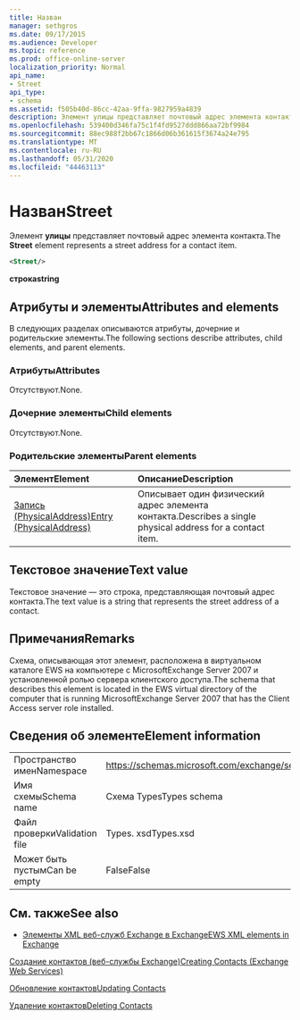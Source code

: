 ```yaml
---
title: Назван
manager: sethgros
ms.date: 09/17/2015
ms.audience: Developer
ms.topic: reference
ms.prod: office-online-server
localization_priority: Normal
api_name:
- Street
api_type:
- schema
ms.assetid: f505b40d-86cc-42aa-9ffa-9827959a4839
description: Элемент улицы представляет почтовый адрес элемента контакта.
ms.openlocfilehash: 539400d346fa75c1f4fd9527ddd866aa72bf9984
ms.sourcegitcommit: 88ec988f2bb67c1866d06b361615f3674a24e795
ms.translationtype: MT
ms.contentlocale: ru-RU
ms.lasthandoff: 05/31/2020
ms.locfileid: "44463113"
---
```

# <a name="street"></a><span data-ttu-id="aa742-103">Назван</span><span class="sxs-lookup"><span data-stu-id="aa742-103">Street</span></span>

<span data-ttu-id="aa742-104">Элемент **улицы** представляет почтовый адрес элемента контакта.</span><span class="sxs-lookup"><span data-stu-id="aa742-104">The **Street** element represents a street address for a contact item.</span></span> 
  
```xml
<Street/>
```

 <span data-ttu-id="aa742-105">**строка**</span><span class="sxs-lookup"><span data-stu-id="aa742-105">**string**</span></span>
## <a name="attributes-and-elements"></a><span data-ttu-id="aa742-106">Атрибуты и элементы</span><span class="sxs-lookup"><span data-stu-id="aa742-106">Attributes and elements</span></span>

<span data-ttu-id="aa742-107">В следующих разделах описываются атрибуты, дочерние и родительские элементы.</span><span class="sxs-lookup"><span data-stu-id="aa742-107">The following sections describe attributes, child elements, and parent elements.</span></span>
  
### <a name="attributes"></a><span data-ttu-id="aa742-108">Атрибуты</span><span class="sxs-lookup"><span data-stu-id="aa742-108">Attributes</span></span>

<span data-ttu-id="aa742-109">Отсутствуют.</span><span class="sxs-lookup"><span data-stu-id="aa742-109">None.</span></span>
  
### <a name="child-elements"></a><span data-ttu-id="aa742-110">Дочерние элементы</span><span class="sxs-lookup"><span data-stu-id="aa742-110">Child elements</span></span>

<span data-ttu-id="aa742-111">Отсутствуют.</span><span class="sxs-lookup"><span data-stu-id="aa742-111">None.</span></span>
  
### <a name="parent-elements"></a><span data-ttu-id="aa742-112">Родительские элементы</span><span class="sxs-lookup"><span data-stu-id="aa742-112">Parent elements</span></span>

|<span data-ttu-id="aa742-113">**Элемент**</span><span class="sxs-lookup"><span data-stu-id="aa742-113">**Element**</span></span>|<span data-ttu-id="aa742-114">**Описание**</span><span class="sxs-lookup"><span data-stu-id="aa742-114">**Description**</span></span>|
|:-----|:-----|
|[<span data-ttu-id="aa742-115">Запись (PhysicalAddress)</span><span class="sxs-lookup"><span data-stu-id="aa742-115">Entry (PhysicalAddress)</span></span>](entry-physicaladdress.md) <br/> |<span data-ttu-id="aa742-116">Описывает один физический адрес элемента контакта.</span><span class="sxs-lookup"><span data-stu-id="aa742-116">Describes a single physical address for a contact item.</span></span>  <br/> |
   
## <a name="text-value"></a><span data-ttu-id="aa742-117">Текстовое значение</span><span class="sxs-lookup"><span data-stu-id="aa742-117">Text value</span></span>

<span data-ttu-id="aa742-118">Текстовое значение — это строка, представляющая почтовый адрес контакта.</span><span class="sxs-lookup"><span data-stu-id="aa742-118">The text value is a string that represents the street address of a contact.</span></span>
  
## <a name="remarks"></a><span data-ttu-id="aa742-119">Примечания</span><span class="sxs-lookup"><span data-stu-id="aa742-119">Remarks</span></span>

<span data-ttu-id="aa742-120">Схема, описывающая этот элемент, расположена в виртуальном каталоге EWS на компьютере с MicrosoftExchange Server 2007 и установленной ролью сервера клиентского доступа.</span><span class="sxs-lookup"><span data-stu-id="aa742-120">The schema that describes this element is located in the EWS virtual directory of the computer that is running MicrosoftExchange Server 2007 that has the Client Access server role installed.</span></span>
  
## <a name="element-information"></a><span data-ttu-id="aa742-121">Сведения об элементе</span><span class="sxs-lookup"><span data-stu-id="aa742-121">Element information</span></span>

|||
|:-----|:-----|
|<span data-ttu-id="aa742-122">Пространство имен</span><span class="sxs-lookup"><span data-stu-id="aa742-122">Namespace</span></span>  <br/> |https://schemas.microsoft.com/exchange/services/2006/types  <br/> |
|<span data-ttu-id="aa742-123">Имя схемы</span><span class="sxs-lookup"><span data-stu-id="aa742-123">Schema name</span></span>  <br/> |<span data-ttu-id="aa742-124">Схема Types</span><span class="sxs-lookup"><span data-stu-id="aa742-124">Types schema</span></span>  <br/> |
|<span data-ttu-id="aa742-125">Файл проверки</span><span class="sxs-lookup"><span data-stu-id="aa742-125">Validation file</span></span>  <br/> |<span data-ttu-id="aa742-126">Types. xsd</span><span class="sxs-lookup"><span data-stu-id="aa742-126">Types.xsd</span></span>  <br/> |
|<span data-ttu-id="aa742-127">Может быть пустым</span><span class="sxs-lookup"><span data-stu-id="aa742-127">Can be empty</span></span>  <br/> |<span data-ttu-id="aa742-128">False</span><span class="sxs-lookup"><span data-stu-id="aa742-128">False</span></span>  <br/> |
   
## <a name="see-also"></a><span data-ttu-id="aa742-129">См. также</span><span class="sxs-lookup"><span data-stu-id="aa742-129">See also</span></span>



- [<span data-ttu-id="aa742-130">Элементы XML веб-служб Exchange в Exchange</span><span class="sxs-lookup"><span data-stu-id="aa742-130">EWS XML elements in Exchange</span></span>](ews-xml-elements-in-exchange.md)


[<span data-ttu-id="aa742-131">Создание контактов (веб-службы Exchange)</span><span class="sxs-lookup"><span data-stu-id="aa742-131">Creating Contacts (Exchange Web Services)</span></span>](https://msdn.microsoft.com/library/4845917e-70d1-481c-bbd7-011ec6571789%28Office.15%29.aspx)
  
[<span data-ttu-id="aa742-132">Обновление контактов</span><span class="sxs-lookup"><span data-stu-id="aa742-132">Updating Contacts</span></span>](https://msdn.microsoft.com/library/9a865953-b94a-4229-b632-2dee433314be%28Office.15%29.aspx)
  
[<span data-ttu-id="aa742-133">Удаление контактов</span><span class="sxs-lookup"><span data-stu-id="aa742-133">Deleting Contacts</span></span>](https://msdn.microsoft.com/library/fcc3dc84-cd3e-455e-a1a7-ae6921c9b588%28Office.15%29.aspx)

